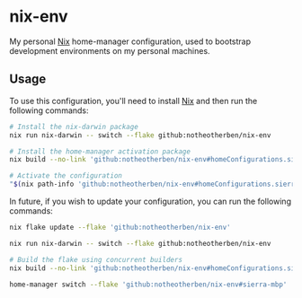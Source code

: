 # nix-env
My personal [Nix](https://nixos.org) home-manager configuration, used to bootstrap
development environments on my personal machines.

## Usage
To use this configuration, you'll need to install [Nix](https://nixos.org/nix/) and then run the following commands:

```bash
# Install the nix-darwin package
nix run nix-darwin -- switch --flake github:notheotherben/nix-env

# Install the home-manager activation package
nix build --no-link 'github:notheotherben/nix-env#homeConfigurations.sierra-mbp.activationPackage'

# Activate the configuration
"$(nix path-info 'github:notheotherben/nix-env#homeConfigurations.sierra-mbp.activationPackage')"/activate
```

In future, if you wish to update your configuration, you can run the following commands:

```bash
nix flake update --flake 'github:notheotherben/nix-env'

nix run nix-darwin -- switch --flake github:notheotherben/nix-env

# Build the flake using concurrent builders
nix build --no-link 'github:notheotherben/nix-env#homeConfigurations.sierra-mbp.activationPackage' -j auto

home-manager switch --flake 'github:notheotherben/nix-env#sierra-mbp'
```